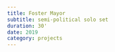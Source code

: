 ```yaml
---
title: Foster Mayor
subtitle: semi-political solo set
duration: 30'
date: 2019
category: projects
---
```


